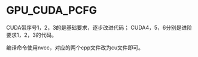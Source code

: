 # GPU_CUDA_PCFG

CUDA带序号1，2，3的是基础要求，逐步改进代码；
CUDA4，5，6分别是进阶要求1，2，3的代码。

编译命令使用nvcc，对应的两个cpp文件改为cu文件即可。
